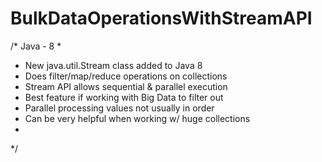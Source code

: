 # BulkDataOperationsWithStreamAPI

/* Java - 8
 * 
 * New java.util.Stream class added to Java 8
 * Does filter/map/reduce operations on collections
 * Stream API allows sequential & parallel execution
 * Best feature if working with Big Data to filter out
 * Parallel processing values not usually in order
 * Can be very helpful when working w/ huge collections
 * 
*/
